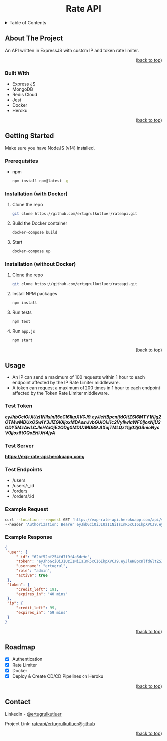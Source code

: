 <div id="top"></div>

<br />


<div align="center">


<h1 align="center">Rate API</h1>

</div>



<!-- TABLE OF CONTENTS -->
<details>
  <summary>Table of Contents</summary>
  <ol>
    <li>
      <a href="#about-the-project">About The Project</a>
      <ul>
        <li><a href="#built-with">Built With</a></li>
      </ul>
    </li>
    <li>
      <a href="#getting-started">Getting Started</a>
      <ul>
        <li><a href="#prerequisites">Prerequisites</a></li>
        <li><a href="#installation-with-docker">Installation with Docker</a></li>
        <li><a href="#installation-without-docker">Installation without Docker</a></li>
      </ul>
    </li>
    <li><a href="#usage">Usage</a></li>
    <li><a href="#roadmap">Roadmap</a></li>
    <li><a href="#contact">Contact</a></li>
  </ol>
</details>



<!-- ABOUT THE PROJECT -->
## About The Project

An API written in ExpressJS with custom IP and token rate limiter.

<p align="right">(<a href="#top">back to top</a>)</p>



### Built With

* Express JS
* MongoDB
* Redis Cloud
* Jest
* Docker
* Heroku

<p align="right">(<a href="#top">back to top</a>)</p>



<!-- GETTING STARTED -->
## Getting Started

Make sure you have NodeJS (v14) installed.

### Prerequisites

* npm
  ```sh
  npm install npm@latest -g
  ```

### Installation (with Docker)

1. Clone the repo
   ```sh
   git clone https://github.com/ertugrulkutluer/rateapi.git
   ```
2. Build the Docker container
   ```js
   docker-compose build
   ```
3. Start
   ```js
   docker-compose up
   ```

### Installation (without Docker)

1. Clone the repo
   ```sh
   git clone https://github.com/ertugrulkutluer/rateapi.git
   ```
2. Install NPM packages
   ```sh
   npm install
   ```
3. Run tests
   ```js
   npm test
   ```
4. Run `app.js`
   ```js
   npm start
   ```

<p align="right">(<a href="#top">back to top</a>)</p>



<!-- USAGE EXAMPLES -->
## Usage

* An IP can send a maximum of 100 requests within 1 hour to each endpoint affected by the IP Rate Limiter middleware.
* A token can request a maximum of 200 times in 1 hour to each endpoint affected by the Token Rate Limiter middleware.

### Test Token
***eyJhbGciOiJIUzI1NiIsInR5cCI6IkpXVCJ9.eyJleHBpcnlfdGltZSI6MTY1Njg2OTMwMDUxOSwiY3JlZGl0IjoxMDAsInJvbGUiOiJ1c2VyIiwiaWF0IjoxNjU2ODY5MzAwLCJleHAiOjE2ODg0MDUzMDB9.AXojTMLQz11g02jGBnioNycV0jjox6tGQoEHiJH4jyA***

### Test Server
**https://exp-rate-api.herokuapp.com/**

### Test Endpoints

* /users
* /users/:_id
* /orders
* /orders/:id

### Example Request
```bash
curl --location --request GET 'https://exp-rate-api.herokuapp.com/api/v1/users/62bf52bf254fd7f9f4a6dc9e' \
--header 'Authorization: Bearer eyJhbGciOiJIUzI1NiIsInR5cCI6IkpXVCJ9.eyJleHBpcnlfdGltZSI6MTY1Njg2OTMwMDUxOSwiY3JlZGl0IjoxMDAsInJvbGUiOiJ1c2VyIiwiaWF0IjoxNjU2ODY5MzAwLCJleHAiOjE2ODg0MDUzMDB9.AXojTMLQz11g02jGBnioNycV0jjox6tGQoEHiJH4jyA'
   ```

### Example Response
   ```json
{
    "user": {
        "_id": "62bf52bf254fd7f9f4a6dc9e",
        "token": "eyJhbGciOiJIUzI1NiIsInR5cCI6IkpXVCJ9.eyJleHBpcnlfdGltZSI6MTY1NjcwNzUxNTg2MCwidG9rZW4iOjEwMCwiaWF0IjoxNjU2NzA3NTE1LCJleHAiOjE2NTY3OTM5MTV9.nV1EBe7L1PvtJAuD0ozJKvteudSVCsby_ZpRPw0DQLg",
        "username": "ertugrul",
        "role": "admin",
        "active": true
    },
    "token": {
        "credit_left": 191,
        "expires_in": "40 mins"
    },
    "ip": {
        "credit_left": 99,
        "expires_in": "59 mins"
    }
}
   ```

<p align="right">(<a href="#top">back to top</a>)</p>



<!-- ROADMAP -->
## Roadmap

- [X] Authentication
- [X] Rate Limiter
- [X] Docker
- [X] Deploy & Create CD/CD Pipelines on Heroku

<p align="right">(<a href="#top">back to top</a>)</p>


<!-- CONTACT -->
## Contact

Linkedin - [@ertugrulkutluer](https://www.linkedin.com/in/kutluertugrul/)

Project Link: [rateapi/ertugrulkutluer@github](https://github.com/ertugrulkutluer/rateapi)

<p align="right">(<a href="#top">back to top</a>)</p>
